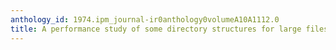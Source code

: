 ```yaml
---
anthology_id: 1974.ipm_journal-ir0anthology0volumeA10A1112.0
title: A performance study of some directory structures for large files
---
```

